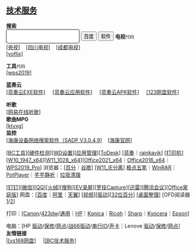 [技术服务](https://sunkus.github.io)&nbsp;&nbsp;&nbsp;&nbsp;  
----------
**搜索**&nbsp;&nbsp;&nbsp;&nbsp;  
<input type=text style="border:1px solid;padding:0 8px;border-radius:4px;width:200px;height:38px;font-size:18px" id="keyboard"  onMouseOver="this.focus()" onKeyDown="if (event.keyCode==13) {baidu.onclick()}">
<input type=button id="baidu" class=inp onClick="window.open('http://www.baidu.com/s?wd='+encodeURIComponent(keyboard.value))"  value="百度">
<input type=button class=inp onClick="window.open('https://www.zdfans.com/search/'+encodeURIComponent(keyboard.value)+'.html')" value="软件">
**电视**`代码`  
<a href="https://tv.cctv.com/live" target="_blank">[央视]</a>&nbsp;&nbsp;&nbsp;&nbsp;<a href="http://www.sctv.com/watchTV" target="_blank">[四川电视]</a>&nbsp;&nbsp;&nbsp;&nbsp;<a href="https://www.cditv.cn/show-192-1-1.html" target="_blank">[成都电视]</a>&nbsp;&nbsp;&nbsp;&nbsp;   
<a href="https://www.voflix.com/" target="_blank">[voflix]</a>&nbsp;&nbsp;&nbsp;&nbsp;

**工具**`代码`  
<a href="http://pan.zzu.cc:99/d/Ali/WPS2019_Pro.exe" target="_blank">[wps2019]</a>&nbsp;&nbsp;&nbsp;&nbsp;

**蓝奏云**  
<a href="https://sunkus.lanzoux.com/b00zakeid" target="_blank">[蓝奏云EXE软件]</a>&nbsp;&nbsp;&nbsp;&nbsp;
<a href="https://sunkus.lanzouw.com/b011q89ub" target="_blank">[蓝奏云应用软件]</a>&nbsp;&nbsp;&nbsp;&nbsp;
<a href="https://sunkus.lanzouw.com/b011zxpub" target="_blank">[蓝奏云APK软件]</a>&nbsp;&nbsp;&nbsp;&nbsp;
<a href="https://www.123pan.com/s/LPqA-E1vq" target="_blank">[123网盘软件]</a>&nbsp;&nbsp;&nbsp;&nbsp;

**听歌**  
<a href="https://music.163.com/#/discover/toplist?id=3778678" target="_blank">[网易在线听歌]</a>&nbsp;&nbsp;&nbsp;&nbsp;  
**歌曲MPG**  
<a href="https://www.ktvxg.com/single.aspx?Page=1" target="_blank">[ktvxg]</a>&nbsp;&nbsp;&nbsp;&nbsp;  
**监控**  
<a href="https://www.hikvision.com/content/dam/hikvision/cn/ServiceSupport/Downloads/desktop-software/hikvision-tools%EF%BC%88%E5%90%ABsadp%E3%80%81%E5%BD%95%E5%83%8F%E5%AE%B9%E9%87%8F%E8%AE%A1%E7%AE%97%E7%AD%89%E5%B7%A5%E5%85%B7%EF%BC%89/SADPTool.zip" target="_blank">[海康设备网络搜索软件（SADP V3.0.4.9]</a>&nbsp;&nbsp;&nbsp;&nbsp;<a href="https://www.hikvision.com/cn/support/Downloads/Desktop-Application/" target="_blank">[海康官网]</a>&nbsp;&nbsp;&nbsp;&nbsp;  

<span>[<a href="https://files.zohopublic.com.cn/public/workdrive-public/download/o9yvmddcb57f8a9af49d9b2299240a7b0f697">BC工具</a>][<a href="https://files.zohopublic.com.cn/public/workdrive-public/download/o9yvmb7d7797adb114b5e8a618e2437298213">硬件检测</a>][<a target=_self href="windowsdefender://Threatsettings" title="手动关闭 Windows Defender">WD设置</a>][<a target=_self href="ms-settings:appsfeatures" title="手动卸载 McAfee">应用管理</a>][<a href="https://newdl.todesk.com/windows/ToDesk_Lite.exe" title="远程协助软件">ToDesk</a>]</span>
<span>[<a href="https://cmd.lanzoux.com/b593997" title="蓝奏云分享">蓝奏</a>｜<a href="https://cloud.rainkavik.com/s/3VWsL?path=%2F">rainkavik</a>]</span>
<span>[<a href="https://cmd.lanzoux.com/b03ndhiaf" title="打印机一键安装">打印机</a>]</span>
<span>[<a href="http://pan.zzu.cc:99/d/Ali/esd/W10_1947_x64_Soft.esd">W10_1947_x64</a>][<a href="http://pan.zzu.cc:99/d/Ali/esd/W11_1028_x64.esd">W11_1028_x64</a>][<a href="https://files.zohopublic.com.cn/public/workdrive-public/download/847us2e602c031a3e447baa108d31a6c1cc75">Office2021_x64</a>｜<a href="http://pan.zzu.cc:99/d/Ali/Office2016_Pro_Plus_vl_x64.exe">Office2016_x64</a>｜<a href="http://pan.zzu.cc:99/d/Ali/WPS2019_Pro.exe">WPS2019_Pro</a>]</span>
<span>浏览器：[<a href="https://qiniu.zhyclound.cn/uploads/2023/01/04/EuYwHNWF_CB.exe?attname=CentBrowser_5.0.1002.295_x64.exe">百分</a>｜<a href="http://dl.google.com/release2/chrome/gfu3lptcra3hizbjcq3dbfrdnq_106.0.5249.119/106.0.5249.119_chrome_installer.exe">谷歌</a>]</span>
<span>[<a href="https://qiniu.zhyclound.cn/uploads/2022/12/29/PCEbemU2_W11_IE.exe?attname=W11_IE.exe">W11_IE分离</a>]</span>
<a href="https://cmd.lanzoux.com/i3y1qih">极点五笔</a>｜<a href="https://qiniu.zhyclound.cn/uploads/2022/12/27/rvMytAUn_WinRAR_x64.exe?attname=WinRAR_x64.exe">WinRAR</a>｜<a href="https://qiniu.zhyclound.cn/uploads/2023/01/04/IT2RbVgl_pot.exe?attname=PotPlaye_x64.exe" title="视频播放器">PotPlayer</a>｜<a href="https://qiniu.zhyclound.cn/uploads/2022/12/27/tIh6fiwv_TTPlayer_.exe?attname=TTPlayer_.exe" title="音频播放器">芊芊静听</a>｜<a href="https://files.zohopublic.com.cn/public/workdrive-public/download/847usca8c7a77da364dd8b3b2de8e11472f65">垃圾清理</a>

<span>[<a href="https://files.zohopublic.com.cn/public/workdrive-public/download/o9yvm86e1a484a7154b77b2d6850728d72c85">钉钉</a>][<a href="https://dldir1.qq.com/weixin/Windows/WeChatSetup.exe">微信</a>][<a href="https://im.qq.com/pcqq">QQ</a>][<a href="https://www.huorong.cn/downloadfullv5.html">火绒</a>][<a href="https://cmd.lanzoux.com/icsdwyj">搜狗</a>][<a href="https://www.ieway.cn/evcapture.html">EV录屏</a>][<a href="https://www.logitech.com.cn/zh-cn/software/capture.html">罗技Capture</a>][<a href="http://www.ccho.cc/down/27.html">迅雷</a>][<a href="https://meeting.tencent.com/download-win.html">腾讯会议</a>][<a href="https://c2rsetup.officeapps.live.com/c2r/download.aspx?productReleaseID=HomeStudent2021Retail&platform=Def&language=zh-CN">Office家庭版</a>]</span>
<span>网盘：[<a href="http://pan.baidu.com/download">百度</a>｜<a href="https://yunpan.aliyun.com/downloads/apps/desktop/aDrive.exe">阿里</a>｜<a href="https://download.cloud.189.cn/file/downloadFile.action?dlt=4&dt=1&expired=1825323487959&sk=297953828&ufi=12420232858619429&zyc=60&token=cloud14&sig=isNavZTyVqX5mfceiAH%2FXc99RTI%3D">天翼</a>]</span>
<span>
[<a href="https://423down.lanzouo.com/b0f193zcb" title="优酷/爱奇艺/腾讯视频去广告版">视频</a>][<a href="https://423down.lanzouo.com/b0f1akq0d">驱动</a>][<a href="https://cmd.lanzoux.com/iba987a">32位百分</a>]</span>
<span>[<a href="https://webcdn.m.qq.com/spcmgr/download/DeskGo_3_3_1477_127_lite.exe">桌面整理</a>]</span>
<span>[OFD阅读器 <a href="https://suwell-soft-package.oss-cn-beijing.aliyuncs.com/%E6%95%B0%E7%A7%91OFD%E7%89%88%E5%BC%8F%E9%98%85%E8%AF%BB%E8%BD%AF%E4%BB%B6.zip">1</a>/<a href="https://www.ofd.vip/ofd/jsofdSetup.exe">2</a>]</span>

<span>打印：[<a href="https://www.canon.com.cn/supports/download/sims/search/index">Canon</a>/<a href="https://gdlp01.c-wss.com/gds/1/0100009361/02/MF426MFDriverV580WPSC.exe">423dw</a>/<a href="https://gdlp01.c-wss.com/gds/5/0100009505/08/GPlus_UFRII_Driver_V230_W64_00.exe">通用</a>｜<a href="https://support.hp.com/cn-zh/drivers/printers">HP</a>｜<a href="https://www.konicaminolta.com.cn/support/drivers/index.html">Konica</a>｜<a href="https://www.ricoh.com.cn/download">Ricoh</a>｜<a href="https://www.sharp.cn/node/1113">Sharp</a>｜<a href="https://www.kyoceradocumentsolutions.com.cn/support/mfp/download/">Kyocera</a>｜<a href="https://www.epson.com.cn/Apps/tech_support/GuideDrive.aspx?columnid=384&sort-1=376&product-2=378">Epson</a>]</span>

<span>电脑：[HP <a href="https://support.hp.com/cn-zh/drivers">驱动</a>/<a href="https://support.hp.com/cn-zh/checkwarranty">保修</a>/<a href="https://support.hpicss.com/ascindex_detail.aspx">网点</a>/<a href="https://support.hp.com/cn-zh/drivers/selfservice/hp-zhan-66-pro-14-g4-notebook-pc/37935365">战66驱动</a>/<a href="https://h30318.www3.hp.com/pub/softpaq/sp112501-113000/sp112816.exe">串行IO</a>/<a href="https://h30318.www3.hp.com/pub/softpaq/sp111001-111500/sp111442.exe">声卡</a>｜Lenove <a href="https://newsupport.lenovo.com.cn/">驱动</a>/<a href="https://newsupport.lenovo.com.cn/guardeploySearch.html">保修</a>/<a href="https://newsupport.lenovo.com.cn/serverNet.html">网点</a>]</span>
<br>
**友情链接**  
|<a href="http://sunkus.ys168.com" target="_blank">[ys168网盘]</a>&nbsp;&nbsp;&nbsp;&nbsp;
|<a href="http://www.ccho.cc/bc/" target="_blank">[BC技术服务]</a>&nbsp;&nbsp;&nbsp;&nbsp;
